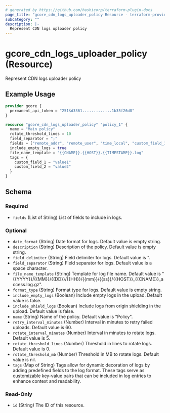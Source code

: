 ```yaml
---
# generated by https://github.com/hashicorp/terraform-plugin-docs
page_title: "gcore_cdn_logs_uploader_policy Resource - terraform-provider-gcore"
subcategory: ""
description: |-
  Represent CDN logs uploader policy
---
```


# gcore_cdn_logs_uploader_policy (Resource)

Represent CDN logs uploader policy

## Example Usage

```terraform
provider gcore {
  permanent_api_token = "251$d3361.............1b35f26d8"
}

resource "gcore_cdn_logs_uploader_policy" "policy_1" {
  name = "Main policy"
  rotate_threshold_lines = 10
  field_separator = ";"
  fields = ["remote_addr", "remote_user", "time_local", "custom_field_1", "custom_field_2"]
  include_empty_logs = true
  file_name_template = "{{CNAME}}.{{HOST}}.{{TIMESTAMP}}.log"
  tags = {
    custom_field_1 = "value1"
    custom_field_2 = "value2"
  }
}
```

<!-- schema generated by tfplugindocs -->
## Schema

### Required

- `fields` (List of String) List of fields to include in logs.

### Optional

- `date_format` (String) Date format for logs. Default value is empty string.
- `description` (String) Description of the policy. Default value is empty string.
- `field_delimiter` (String) Field delimiter for logs. Default value is \".
- `field_separator` (String) Field separator for logs. Default value is a space character.
- `file_name_template` (String) Template for log file name. Default value is "{{YYYY}}/{{MM}}/{{DD}}/{{HH}}/{{mm}}/{{ss}}/{{HOST}}_{{CNAME}}_access.log.gz".
- `format_type` (String) Format type for logs. Default value is empty string.
- `include_empty_logs` (Boolean) Include empty logs in the upload. Default value is false.
- `include_shield_logs` (Boolean) Include logs from origin shielding in the upload. Default value is false.
- `name` (String) Name of the policy. Default value is "Policy".
- `retry_interval_minutes` (Number) Interval in minutes to retry failed uploads. Default value is 60.
- `rotate_interval_minutes` (Number) Interval in minutes to rotate logs. Default value is 5.
- `rotate_threshold_lines` (Number) Threshold in lines to rotate logs. Default value is 0.
- `rotate_threshold_mb` (Number) Threshold in MB to rotate logs. Default value is nil.
- `tags` (Map of String) Tags allow for dynamic decoration of logs by adding predefined fields to the log format. These tags serve as customizable key-value pairs that can be included in log entries to enhance context and readability.

### Read-Only

- `id` (String) The ID of this resource.
